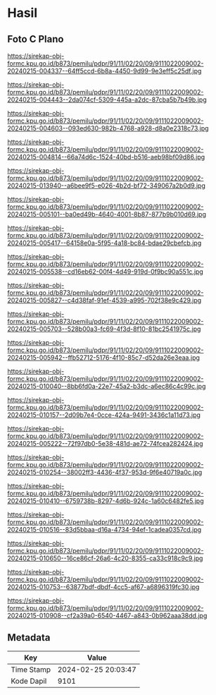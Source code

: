 # Hasil

## Foto C Plano

https://sirekap-obj-formc.kpu.go.id/b873/pemilu/pdpr/91/11/02/20/09/9111022009002-20240215-004337--64ff5ccd-6b8a-4450-9d99-9e3eff5c25df.jpg

https://sirekap-obj-formc.kpu.go.id/b873/pemilu/pdpr/91/11/02/20/09/9111022009002-20240215-004443--2da074cf-5309-445a-a2dc-87cba5b7b49b.jpg

https://sirekap-obj-formc.kpu.go.id/b873/pemilu/pdpr/91/11/02/20/09/9111022009002-20240215-004603--093ed630-982b-4768-a928-d8a0e2318c73.jpg

https://sirekap-obj-formc.kpu.go.id/b873/pemilu/pdpr/91/11/02/20/09/9111022009002-20240215-004814--66a74d6c-1524-40bd-b516-aeb98bf09d86.jpg

https://sirekap-obj-formc.kpu.go.id/b873/pemilu/pdpr/91/11/02/20/09/9111022009002-20240215-013940--a6bee9f5-e026-4b2d-bf72-349067a2b0d9.jpg

https://sirekap-obj-formc.kpu.go.id/b873/pemilu/pdpr/91/11/02/20/09/9111022009002-20240215-005101--ba0ed49b-4640-4001-8b87-877b9b010d69.jpg

https://sirekap-obj-formc.kpu.go.id/b873/pemilu/pdpr/91/11/02/20/09/9111022009002-20240215-005417--64158e0a-5f95-4a18-bc84-bdae29cbefcb.jpg

https://sirekap-obj-formc.kpu.go.id/b873/pemilu/pdpr/91/11/02/20/09/9111022009002-20240215-005538--cd16eb62-00f4-4d49-919d-0f9bc90a551c.jpg

https://sirekap-obj-formc.kpu.go.id/b873/pemilu/pdpr/91/11/02/20/09/9111022009002-20240215-005827--c4d38faf-91ef-4539-a995-702f38e9c429.jpg

https://sirekap-obj-formc.kpu.go.id/b873/pemilu/pdpr/91/11/02/20/09/9111022009002-20240215-005703--528b00a3-fc69-4f3d-8f10-81bc2541975c.jpg

https://sirekap-obj-formc.kpu.go.id/b873/pemilu/pdpr/91/11/02/20/09/9111022009002-20240215-005942--ffb52712-5176-4f10-85c7-d52da26e3eaa.jpg

https://sirekap-obj-formc.kpu.go.id/b873/pemilu/pdpr/91/11/02/20/09/9111022009002-20240215-010040--8bb6fd0a-22e7-45a2-b3dc-a6ec86c4c99c.jpg

https://sirekap-obj-formc.kpu.go.id/b873/pemilu/pdpr/91/11/02/20/09/9111022009002-20240215-010157--2d09b7e4-0cce-424a-9491-3436c1a11d73.jpg

https://sirekap-obj-formc.kpu.go.id/b873/pemilu/pdpr/91/11/02/20/09/9111022009002-20240215-005222--72f97db0-5e38-481d-ae72-74fcea282424.jpg

https://sirekap-obj-formc.kpu.go.id/b873/pemilu/pdpr/91/11/02/20/09/9111022009002-20240215-010254--38002ff3-4436-4f37-953d-9f6e40719a0c.jpg

https://sirekap-obj-formc.kpu.go.id/b873/pemilu/pdpr/91/11/02/20/09/9111022009002-20240215-010410--6759738b-8297-4d6b-924c-1a60c6482fe5.jpg

https://sirekap-obj-formc.kpu.go.id/b873/pemilu/pdpr/91/11/02/20/09/9111022009002-20240215-010516--83d5bbaa-d16a-4734-94ef-1cadea0357cd.jpg

https://sirekap-obj-formc.kpu.go.id/b873/pemilu/pdpr/91/11/02/20/09/9111022009002-20240215-010650--16ce86cf-26a6-4c20-8355-ca33c918c9c9.jpg

https://sirekap-obj-formc.kpu.go.id/b873/pemilu/pdpr/91/11/02/20/09/9111022009002-20240215-010753--63877bdf-dbdf-4cc5-af67-a6896319fc30.jpg

https://sirekap-obj-formc.kpu.go.id/b873/pemilu/pdpr/91/11/02/20/09/9111022009002-20240215-010908--cf2a39a0-6540-4467-a843-0b962aaa38dd.jpg


## Metadata

| Key        | Value               |
| ---------- | ------------------- |
| Time Stamp | 2024-02-25 20:03:47 |
| Kode Dapil | 9101                |




